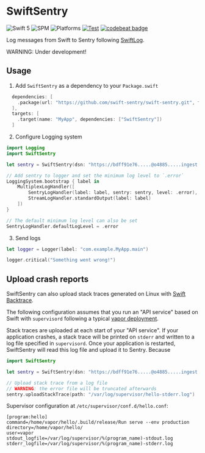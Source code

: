 # SwiftSentry

![Swift 5](https://img.shields.io/badge/Swift-5-orange.svg) ![SPM](https://img.shields.io/badge/SPM-compatible-green.svg) ![Platforms](https://img.shields.io/badge/Platforms-macOS%20Linux-green.svg) [![Test](https://github.com/swift-sentry/swift-sentry/actions/workflows/test.yml/badge.svg)](https://github.com/swift-sentry/swift-sentry/actions/workflows/test.yml) [![codebeat badge](https://codebeat.co/badges/b4f3753c-c753-4479-8bc2-53fb5892093f)](https://codebeat.co/projects/github-com-swift-sentry-swift-sentry-main)

Log messages from Swift to Sentry following [SwiftLog](https://github.com/apple/swift-log).

WARNING: Under development!

## Usage
1. Add `SwiftSentry` as a dependency to your `Package.swift`

```swift
  dependencies: [
    .package(url: "https://github.com/swift-sentry/swift-sentry.git", from: "1.0.0")
  ],
  targets: [
    .target(name: "MyApp", dependencies: ["SwiftSentry"])
  ]
```

2. Configure Logging system

```swift
import Logging
import SwiftSentry

let sentry = SwiftSentry(dsn: "https://bdff91e76.....@o4885.....ingest.sentry.io/5609....")

// Add sentry to logger and set the minimum log level to `.error`
LoggingSystem.bootstrap { label in
    MultiplexLogHandler([
        SentryLogHandler(label: label, sentry: sentry, level: .error),
        StreamLogHandler.standardOutput(label: label)
    ])
}

// The default minimum log level can also be set
SentryLogHandler.defaultLogLevel = .error
```

3. Send logs

```swift
let logger = Logger(label: "com.example.MyApp.main")

logger.critical("Something went wrong!")
```

## Upload crash reports
SwiftSentry can also upload stack traces generated on Linux with [Swift Backtrace](https://github.com/swift-server/swift-backtrace).

The following configuration assumes that you run an "API service" based on Swift with `supervisord` following a typical [vapor deployment](https://docs.vapor.codes/4.0/deploy/supervisor/).

Stack traces are uploaded at each start of your "API service". If your application crashes, a stack trace will be printed on `stderr` and written to a log file specified in `supervisord`. Once your application is restarted, SwiftSentry will read this log file and upload it to Sentry. Because 

```swift
import SwiftSentry

let sentry = SwiftSentry(dsn: "https://bdff91e76.....@o4885.....ingest.sentry.io/5609....")

// Upload stack trace from a log file
// WARNING: the error file will be truncated afterwards
sentry.uploadStackTrace(path: "/var/log/supervisor/hello-stderr.log")
```


Supervisor configuration at `/etc/supervisor/conf.d/hello.conf`:

```
[program:hello]
command=/home/vapor/hello/.build/release/Run serve --env production
directory=/home/vapor/hello/
user=vapor
stdout_logfile=/var/log/supervisor/%(program_name)-stdout.log
stderr_logfile=/var/log/supervisor/%(program_name)-stderr.log
```

